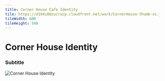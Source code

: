 ```yaml
---
title: Corner House Cafe Identity
tile: https://d194i88zucrucp.cloudfront.net/work/CornerHouse-thumb-xs.jpg
tileWidth: 600
tileHeight: 548
---
```


# Corner House Identity
### Subtitle
![Corner House Identity](https://d194i88zucrucp.cloudfront.net/work/CornerHouseIdentity1-lg.jpg)
